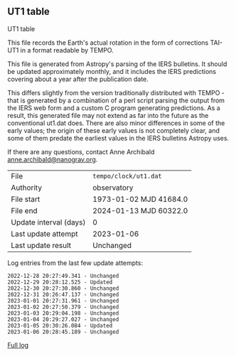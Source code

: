 
## UT1 table

UT1 table

This file records the Earth's actual rotation in the form of
corrections TAI-UT1 in a format readable by TEMPO.

This file is generated from Astropy's parsing of the IERS
bulletins. It should be updated approximately monthly, and it
includes the IERS predictions covering about a year after the
publication date.

This differs slightly from the version traditionally distributed
with TEMPO - that is generated by a combination of a perl script
parsing the output from the IERS web form and a custom C program
generating predictions. As a result, this generated file may not
extend as far into the future as the conventional ut1.dat does.
There are also minor differences in some of the early values; the
origin of these early values is not completely clear, and some of
them predate the earliest values in the IERS bulletins Astropy uses.

If there are any questions, contact Anne Archibald
<anne.archibald@nanograv.org>.

|     |     |
|:--- |:--- |
| File | `tempo/clock/ut1.dat` |
| Authority | observatory |
| File start | 1973-01-02 MJD 41684.0 |
| File end | 2024-01-13 MJD 60322.0 |
| Update interval (days) | 0 |
| Last update attempt | 2023-01-06 |
| Last update result | Unchanged |

Log entries from the last few update attempts:
```
2022-12-28 20:27:49.341 - Unchanged
2022-12-29 20:28:12.525 - Updated
2022-12-30 20:27:30.860 - Unchanged
2022-12-31 20:26:47.137 - Unchanged
2023-01-01 20:27:31.961 - Unchanged
2023-01-02 20:27:50.379 - Unchanged
2023-01-03 20:29:04.198 - Unchanged
2023-01-04 20:29:27.027 - Unchanged
2023-01-05 20:30:26.084 - Updated
2023-01-06 20:28:45.189 - Unchanged
```
[Full log](https://raw.githubusercontent.com/ipta/pulsar-clock-corrections/main/log/tempo/clock/ut1.dat.log)
